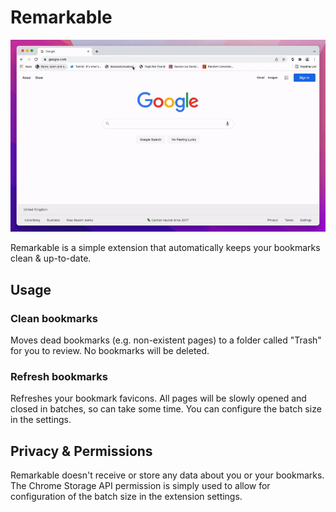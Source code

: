 # Remarkable

![](./src/assets/demo.gif)

Remarkable is a simple extension that automatically keeps your bookmarks clean & up-to-date.

## Usage

### Clean bookmarks

Moves dead bookmarks (e.g. non-existent pages) to a folder called "Trash" for you to review. No bookmarks will be deleted.

### Refresh bookmarks

Refreshes your bookmark favicons. All pages will be slowly opened and closed in batches, so can take some time. You can configure the batch size in the settings.

## Privacy & Permissions

Remarkable doesn't receive or store any data about you or your bookmarks. The Chrome Storage API permission is simply used to allow for configuration of the batch size in the extension settings.
